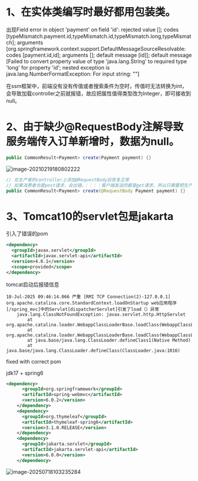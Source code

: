 # 1、在实体类编写时最好都用包装类。

出现Field error in object 'payment' on field 'id': rejected value []; codes [typeMismatch.payment.id,typeMismatch.id,typeMismatch.long,typeMismatch]; arguments [org.springframework.context.support.DefaultMessageSourceResolvable: codes [payment.id,id]; arguments []; default message [id]]; default message [Failed to convert property value of type 'java.lang.String' to required type 'long' for property 'id'; nested exception is java.lang.NumberFormatException: For input string: ""]

在ssm框架中，前端没有没有传值或者搜索条件为空时，传值时无法转换为int，会导致加载controller之前就报错，故应把属性值得类型改为Integer，即可接收到null。



# 2、由于缺少@RequestBody注解导致服务端传入订单新增时，数据为null。

```java
public CommonResult<Payment> create(Payment payment) {}
```

![image-20210219180802222](D:\我的文件\Typora\文档\17、bug小结.assets\image-20210219180802222.png)

```java
// 在生产者的controller上添加@RequestBody后恢复正常
// 如果消费者也是post请求，会出错。：：：：客户端发送的都是get请求，所以只需要把生产者服务端的@RequestBody加上就行了
public CommonResult<Payment> create(@RequestBody Payment payment) {}
```



# 3、Tomcat10的servlet包是jakarta



引入了错误的pom

```xml
<dependency>
  <groupId>javax.servlet</groupId>
  <artifactId>javax.servlet-api</artifactId>
  <version>4.0.1</version>
  <scope>provided</scope>
</dependency>
```

tomcat启动后报错信息

```log
18-Jul-2025 09:46:14.066 严重 [RMI TCP Connection(2)-127.0.0.1] org.apache.catalina.core.StandardContext.loadOnStartup web应用程序[/spring_mvc]中的Servlet[dispatcherServlet]引发了load（）异常
	java.lang.ClassNotFoundException: javax.servlet.http.HttpServlet
		at org.apache.catalina.loader.WebappClassLoaderBase.loadClass(WebappClassLoaderBase.java:1380)
		at org.apache.catalina.loader.WebappClassLoaderBase.loadClass(WebappClassLoaderBase.java:1189)
		at java.base/java.lang.ClassLoader.defineClass1(Native Method)
		at java.base/java.lang.ClassLoader.defineClass(ClassLoader.java:1016)
```





fixed with correct pom



jdk17 + spring6

```xml
<dependency>
      <groupId>org.springframework</groupId>
      <artifactId>spring-webmvc</artifactId>
      <version>6.0.2</version>
    </dependency>
    <dependency>
      <groupId>org.thymeleaf</groupId>
      <artifactId>thymeleaf-spring6</artifactId>
      <version>3.1.0.RELEASE</version>
    </dependency>
    <dependency>
      <groupId>jakarta.servlet</groupId>
      <artifactId>jakarta.servlet-api</artifactId>
      <version>6.0.0</version>
    </dependency>
```

 

![image-20250718103235284](https://gitee.com/yj1109/cloud-image/raw/master/img/20250718103235365.png)
